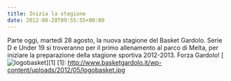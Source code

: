 ```yaml
---
title: Inizia la stagione
date: 2012-08-28T09:55:55+00:00
---
```

Parte oggi, martedì 28 agosto, la nuova stagione del Basket Gardolo. Serie D e Under 19 si troveranno per il primo allenamento al parco di Melta, per iniziare la preparazione della stagione sportiva 2012-2013. Forza Gardolo! \[![](http://www.basketgardolo.it/wp-content/uploads/2012/05/logobasket-266x300.jpg "logobasket")\]\[1\] \[1\]: http://www.basketgardolo.it/wp-content/uploads/2012/05/logobasket.jpg